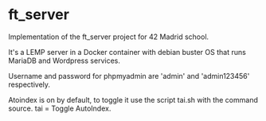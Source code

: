 # ft_server
Implementation of the ft_server project for 42 Madrid school.

It's a LEMP server in a Docker container with debian buster OS that runs MariaDB and Wordpress services.

Username and password for phpmyadmin are 'admin' and 'admin123456' respectively.

Atoindex is on by default, to toggle it use the script tai.sh with the command source. tai = Toggle AutoIndex.